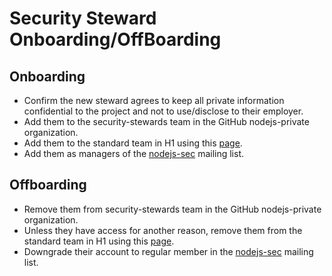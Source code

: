 # Security Steward Onboarding/OffBoarding

## Onboarding

* Confirm the new steward agrees to keep all private information confidential
  to the project and not to use/disclose to their employer.
* Add them to the security-stewards team in the GitHub nodejs-private
  organization.
* Add them to the standard team in H1 using this
  [page](https://hackerone.com/nodejs/team_members).
* Add them as managers of the
  [nodejs-sec](https://groups.google.com/g/nodejs-sec/members) mailing list.

## Offboarding

* Remove them from security-stewards team in the GitHub nodejs-private
  organization.
* Unless they have access for another reason, remove them from the
  standard team in H1 using this
  [page](https://hackerone.com/nodejs/team_members).
* Downgrade their account to regular member in the
  [nodejs-sec](https://groups.google.com/g/nodejs-sec/members) mailing list.
